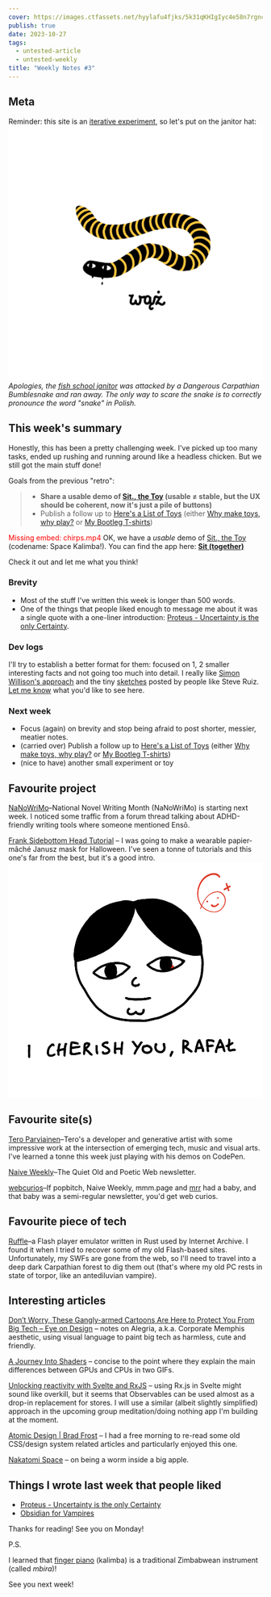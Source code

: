 ```yaml
---
cover: https://images.ctfassets.net/hyylafu4fjks/5k31qKHIgIyc4e58n7rgnc/d44fa1feafea819ef03bfe228625aa98/Untitled_Artwork_13.png
publish: true
date: 2023-10-27
tags:
  - untested-article
  - untested-weekly
title: "Weekly Notes #3"
---
```

## Meta

Reminder: this site is an [iterative experiment](<../../../111>), so let's put on the janitor hat:
![338](../../dangerous-galician-snake.webp)
*Apologies, the [fish school janitor](<../182624883_856620778253995_571075980421732300_n_17904835792889678.webp>) was attacked by a Dangerous Carpathian Bumblesnake and ran away. The only way to scare the snake is to correctly pronounce the word "snake" in Polish.*

## This week's summary

Honestly, this has been a pretty challenging week. I've picked up too many tasks, ended up rushing and running around like a headless chicken. But we still got the main stuff done!

Goals from the previous "retro":

> - **Share a usable demo of [Sit., the Toy](<../../../Sit., (together)>) (usable ≠ stable, but the UX should be coherent, now it's just a pile of buttons)**
> - Publish a follow up to [Here's a List of Toys](<../../../Here's a List of Toys>) (either [Why make toys, why play?](<../../../Why make toys, why play?>) or [My Bootleg T-shirts](<../../../My Bootleg T-shirts>))


<span style="color: red">Missing embed: chirps.mp4</span>
OK, we have a *usable* demo of [Sit., the Toy](<../../../Sit., (together)>) (codename: Space Kalimba!). You can find the app here: **[Sit (together)](https://nothing-together.sonnet.io)**

Check it out and let me what you think!

### Brevity

- Most of the stuff I've written this week is longer than 500 words. 
- One of the things that people liked enough to message me about it was a single quote with a one-liner introduction: [Proteus - Uncertainty is the only Certainty](<../../../Proteus - Uncertainty is the only Certainty>). 

### Dev logs

I'll try to establish a better format for them: focused on 1, 2 smaller interesting facts and not going too much into detail. I really like [Simon Willison's approach](https://til.simonwillison.net/cloudflare/robots-txt-cloudflare-workers) and the tiny [sketches](https://twitter.com/steveruizok/status/1708207350232817694) posted by people like Steve Ruiz. [Let me know](mailto:hello@sonnet.io) what you'd like to see here.
### Next week

- Focus (again) on brevity and stop being afraid to post shorter, messier, meatier notes.
- (carried over) Publish a follow up to [Here's a List of Toys](<../../../Here's a List of Toys>) (either [Why make toys, why play?](<../../../Why make toys, why play?>) or [My Bootleg T-shirts](<../../../My Bootleg T-shirts>))
- (nice to have) another small experiment or toy

## Favourite project

[NaNoWriMo](https://nanowrimo.org)–National Novel Writing Month (NaNoWriMo) is starting next week. I noticed some traffic from a forum thread talking about ADHD-friendly writing tools where someone mentioned Ensō.

[Frank Sidebottom Head Tutorial](https://www.youtube.com/watch?v=UphC6JAqd5E&pp=ygUUZHlpIGZyYW5rIHNpZGVib3R0b20%3D) – I was going to make a wearable papier-mâché Janusz mask for Halloween. I've seen a tonne of tutorials and this one's far from the best, but it's a good intro.
![2887](../../004-10.png)

## Favourite site(s)

[Tero Parviainen](https://teropa.info)–Tero's a developer and generative artist with some impressive work at the intersection of emerging tech, music and visual arts. I've learned a tonne this week just playing with his demos on CodePen.

[Naive Weekly](https://www.naiveweekly.com)–The Quiet Old and Poetic Web newsletter.

[webcurios](https://webcurios.co.uk)–If popbitch, Naive Weekly, mmm.page and [mrr](https://mrr.sonnet.io) had a baby, and that baby was a semi-regular newsletter, you'd get web curios. 


## Favourite piece of tech

[Ruffle](https://ruffle.rs/)–a Flash player emulator written in Rust used by Internet Archive. I found it when I tried to recover some of my old Flash-based sites. Unfortunately, my SWFs are gone from the web, so I'll need to travel into a deep dark Carpathian forest to dig them out (that's where my old PC rests in state of torpor, like an antediluvian vampire).


## Interesting articles

[Don’t Worry, These Gangly-armed Cartoons Are Here to Protect You From Big Tech – Eye on Design](https://eyeondesign.aiga.org/dont-worry-these-gangley-armed-cartoons-are-here-to-protect-you-from-big-tech/) – notes on Alegria, a.k.a. Corporate Memphis aesthetic, using visual language to paint big tech as harmless, cute and friendly. 

[A Journey Into Shaders](https://www.mayerowitz.io/blog/a-journey-into-shaders) – concise to the point where they explain the main differences between GPUs and CPUs in two GIFs.

[Unlocking reactivity with Svelte and RxJS](https://timdeschryver.dev/blog/unlocking-reactivity-with-svelte-and-rxjs#refactored-typeahead) – using Rx.js in Svelte might sound like overkill, but it seems that Observables can be used almost as a drop-in replacement for stores. I will use a similar (albeit slightly simplified) approach in the upcoming group meditation/doing nothing app I'm building at the moment.

[Atomic Design | Brad Frost](https://bradfrost.com/blog/post/atomic-web-design/) – I had a free morning to re-read some old CSS/design system related articles and particularly enjoyed this one.

[Nakatomi Space](https://www.bldgblog.com/2010/01/nakatomi-space/) – on being a worm inside a big apple.

## Things I wrote last week that people liked

- [Proteus - Uncertainty is the only Certainty](<../../../Proteus - Uncertainty is the only Certainty>)
- [Obsidian for Vampires](<../../../Obsidian for Vampires>)

Thanks for reading! See you on Monday!

P.S. 

I learned that [finger piano](https://en.wikipedia.org/wiki/Mbira) (kalimba) is a traditional Zimbabwean instrument (called *mbira*)!

See you next week!
